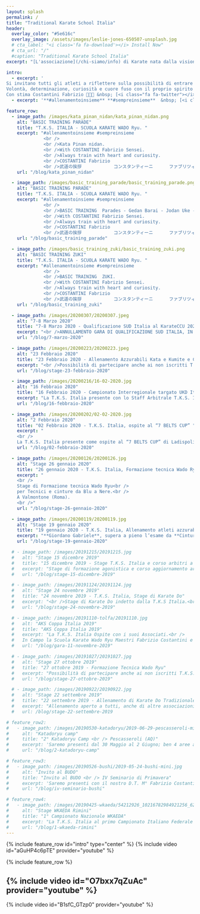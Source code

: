 ```yaml
---
layout: splash
permalink: /
title: "Traditional Karate School Italia"
header:
  overlay_color: "#5e616c"
  overlay_image: /assets/images/leslie-jones-650507-unsplash.jpg
  # cta_label: "<i class='fa fa-download'></i> Install Now"
  # cta_url: "/"
  #caption: "Traditional Karate School Italia"
excerpt: "[L'associazione](/chi-siamo/info) di Karate nata dalla visione del<br /> D.T. Maestro Costantini Fabrizio C. Nera 6° Dan."

intro:
  - excerpt: '
Si invitano tutti gli atleti a riflettere sulla possibilità di entrare a far parte del TEAM Azzurrabili T.K.S. Italia.<br />
Volontà, determinazione, curiosità e cuore fuso con il proprio spirito e quello di gruppo sono i fattori essenziali per affrontare tale percorso che sicuramente incrementerà di molto la vostra personale Maturitá Marziale, preziosa per il proseguo nel Do del Karate Tradizionale che durerá per tutta la vita.<br />
Con stima Costantini Fabrizio 🥋👊🥋 &nbsp; [<i class="fa fa-twitter"></i> @contatti](https://www.tksitalia.it/chi-siamo/contatti/){: .btn .btn--twitter}'
  - excerpt: '**#allenamentoinsieme** **#sempreinsieme**  &nbsp; [<i class="fab fa-fw fa-youtube"></i> Seguiteci su Youtube](https://www.youtube.com/channel/UCElWKEjQUlFXGCnBfUmndug){: btn--youtube}'

feature_row:
  - image_path: /images/kata_pinan_nidan/kata_pinan_nidan.png
    alt: "BASIC TRAINING PARADE"
    title: "T.K.S. ITALIA - SCUOLA KARATE WADO Ryu. "
    excerpt: "#allenamentoinsieme #sempreinsieme
              <br />
              <br />Kata Pinan nidan.
              <br />With COSTANTINI Fabrizio Sensei.
              <br />Always train with heart and curiosity.
              <br />COSTANTINI Fabrizio
              <br />武道の挨拶            コンスタンティーニ      ファブリツィオ"
    url: "/blog/kata_pinan_nidan"

  - image_path: /images/basic_training_parade/basic_training_parade.png
    alt: "BASIC TRAINING PARADE"
    title: "T.K.S. ITALIA - SCUOLA KARATE WADO Ryu. "
    excerpt: "#allenamentoinsieme #sempreinsieme
              <br />
              <br />BASIC TRAINING  Parades - Gedan Barai - Jodan Uke - Soto Uke - Uchi Uke with Gyakuzuki attack.
              <br />With COSTANTINI Fabrizio Sensei.
              <br />Always train with heart and curiosity.
              <br />COSTANTINI Fabrizio
              <br />武道の挨拶            コンスタンティーニ      ファブリツィオ"
    url: "/blog/basic_training_parade"

  - image_path: /images/basic_training_zuki/basic_training_zuki.png
    alt: "BASIC TRAINING ZUKI"
    title: "T.K.S. ITALIA - SCUOLA KARATE WADO Ryu. "
    excerpt: "#allenamentoinsieme #sempreinsieme
              <br />
              <br />BASIC TRAINING  ZUKI.
              <br />With COSTANTINI Fabrizio Sensei.
              <br />Always train with heart and curiosity.
              <br />COSTANTINI Fabrizio
              <br />武道の挨拶            コンスタンティーニ      ファブリツィオ"
    url: "/blog/basic_training_zuki"

  - image_path: /images/20200307/20200307.jpeg
    alt: "7-8 Marzo 2020"
    title: "7-8 Marzo 2020 - Qualificazione SUD Italia al KarateCCU 2020"
    excerpt: "<br />ANNULLAMENTO GARA DI QUALIFICAZIONE SUD ITALIA, IN PROGRAMMA AD AVELLINO IL 07-08/03/2020."
    url: "/blog/7-marzo-2020"

  - image_path: /images/20200223/20200223.jpeg
    alt: "23 Febbraio 2020"
    title: "23 Febbraio 2020 - Allenamento Azzurabili Kata e Kumite e Corso aggiornamento Arbitri."
    excerpt: "<br />Possibilità di partecipare anche ai non iscritti T.K.S. Italia e a tutti gli iscritti non Azzurabili."
    url: "/blog/stage-23-febbraio-2020"

  - image_path: /images/20200216/16-02-2020.jpg
    alt: "16 Febbraio 2020"
    title: "16 Febbraio 2020 - Campionato Interregionale targato UKD Italia e TKA Italia"
    excerpt: "La T.K.S. Italia presente con lo Staff Arbitrale T.K.S. Italia, il M°. Costantini Gianni ed il M°. Francesconi Luca"
    url: "/blog/16-febbraio-2020"

  - image_path: /images/20200202/02-02-2020.jpg
    alt: "2 Febbraio 2020"
    title: "02 Febbraio 2020 - T.K.S. Italia, ospite al “7 BELTS CUP” "
    excerpt: "
    <br />
    La T.K.S. Italia presente come ospite al “7 BELTS CUP” di Ladispoli Roma presso l’Istituto Comprensivo Corrado Melone"
    url: "/blog/02-febbraio-2020"

  - image_path: /images/20200126/20200126.jpg
    alt: "Stage 26 gennaio 2020"
    title: "26 gennaio 2020 - T.K.S. Italia, Formazione tecnica Wado Ryu"
    excerpt: "
    <br />
    Stage di Formazione tecnica Wado Ryu<br />
    per Tecnici e cinture da Blu a Nere.<br />
    A Valmontone (Roma).
    <br />"
    url: "/blog/stage-26-gennaio-2020"

  - image_path: /images/20200119/20200119.jpg
    alt: "Stage 19 gennaio 2020"
    title: "19 gennaio 2020 - T.K.S. Italia, Allenamento atleti azzurabili e corso di aggiornamento arbitri"
    excerpt: "**Giordano Gabriele**, supera a pieno l’esame da **Cintura Nera 1^ Dan** della Commissione Tecnica T.K.S. Italia"
    url: "/blog/stage-19-gennaio-2020"

  # - image_path: /images/20191215/20191215.jpg
  #   alt: "Stage 15 dicembre 2019"
  #   title: "15 dicembre 2019 - Stage T.K.S. Italia e corso arbitri a Valmontone (Roma)"
  #   excerpt: "Stage di formazione agonistica e corso aggiornamento arbitri.<br /> Con i Docenti T.K.S.Italia Costantini Fabrizio, Bruni Luigi e Vittorini Eugenio."
  #   url: "/blog/stage-15-dicembre-2019"

  # - image_path: /images/20191124/20191124.jpg
  #   alt: "Stage 24 novembre 2019"
  #   title: "24 novembre 2019 - T.K.S. Italia, Stage di Karate Do"
  #   excerpt: "<br />Stage di Karate Do indetto dalla T.K.S Italia.<br /> <br />Con i nostri Docenti  Costantini Fabrizio, Bruni Luigi e Vittorini Eugenio."
  #   url: "/blog/stage-24-novembre-2019"

  # - image_path: /images/20191110-tolfa/20191110.jpg
  #   alt: "AKS Coppa Italia 2019"
  #   title: "AKS Coppa Italia 2019"
  #   excerpt: "La T.K.S. Italia Ospite con i suoi Associati.<br />
  #   In Campo la Scuola Karate Wado Ryu Maestri Fabrizio Costantini e Gianni Costantini, Scuola karate Wado Ryu M. Francesconi Luca e Martini Doriano, Funakoshi Karate Sora con il suo D.T. Bruni Luigi ed il M. Rocca Pietro."
  #   url: "/blog/gara-11-novembre-2019"

  # - image_path: /images/20191027/20191027.jpg
  #   alt: "Stage 27 ottobre 2019"
  #   title: "27 ottobre 2019 - Formazione Tecnica Wado Ryu"
  #   excerpt: "Possibilità di partecipare anche ai non iscritti T.K.S. Italia e a tutti gli iscritti non Azzurabili.<br /><br/>"
  #   url: "/blog/stage-27-ottobre-2019"

  # - image_path: /images/20190922/20190922.jpg
  #   alt: "Stage 22 settembre 2019"
  #   title: "22 settembre 2019 - Allenamento di Karate Do Tradizionale"
  #   excerpt: "Allenamento aperto a tutti, anche di altre associazioni sportive.<br />Lezione di Goshindo.<br />"
  #   url: /blog/stage-22-settembre-2019

# feature_row2:
#   - image_path: /images/20190530-katadoryu/2019-06-29-pescasseroli-mini.jpg
#     alt: "Katadoryu camp"
#     title: "2° Katadoryu Camp <br /> Pescasseroli (AQ)"
#     excerpt: 'Saremo presenti dal 30 Maggio al 2 Giugno; ben 4 aree all aperto, 3 aree tatami, più di 100 ore di lezione con ottimi docenti e tanti ragazzi a Pescasseroli (AQ)'
#     url: "/blog/2-katadoryu-camp"

# feature_row3:
#   - image_path: /images/20190526-bushi/2019-05-24-bushi-mini.jpg
#     alt: "Invito al BUDO"
#     title: "Invito al BUDO <br /> IV Seminario di Primavera"
#     excerpt: 'Saremo presenti con il nostro D.T. M° Fabrizio Costantini Primo appuntamento i giorni 25 e 26 Maggio 2019 Seminario di Karate Do e Wado Ryu a Roma presso A.S.D. BUSHI'
#     url: "/blog/iv-seminario-bushi"

# feature_row4:
#   - image_path: /images/20190425-wkaeda/54212926_10216782984921256_6236519335309869056_n.jpg
#     alt: "Stage WKAEDA Rimini"
#     title: "1° Campionato Nazionale WKAEDA"
#     excerpt: "La T.K.S. Italia al primo Campionato Italiano Federale di Karate siglato WKAEDA il 25.04.2019. T. K. S. Italia 3° classificata, riportando a casa ben 8 Medaglie d'ORO, 7 Medaglie di ARGENTO e 6 Medaglie di BRONZO"
#     url: "/blog/1-wkaeda-rimini"
---
```


<!-- ### News
* [1° Campionato Nazionale WKAEDA: Classifica Società la T. K. S. Italia 3° classificata]({{ site.url }}{{ site.baseurl }}/blog/1-wkaeda-rimini){: .btn}
* [Saremo presenti il 26 Maggio 2019 Seminario di Karate Do e Wado Ryu a Morlupo (Roma) presso A.S.D. BUSHI]({{ site.url }}{{ site.baseurl }}/blog/iv-seminario-bushi){: .btn} -->


{% include feature_row id="intro" type="center" %}
{% include video id="aGuHP4c6pTE" provider="youtube" %}
<br/>

{% include feature_row %}

<!-- {% include feature_row id="feature_row2" type="left" %}

{% include feature_row id="feature_row3" type="right" %}

{% include feature_row id="feature_row4" type="left" %} -->

{% include video id="O7bxx7qZuAc" provider="youtube" %}
---
{% include video id="B1sfC_GTzp0" provider="youtube" %}
